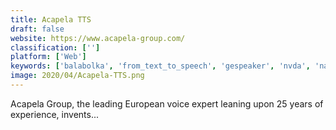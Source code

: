 ```yaml
---
title: Acapela TTS
draft: false 
website: https://www.acapela-group.com/
classification: ['']
platform: ['Web']
keywords: ['balabolka', 'from_text_to_speech', 'gespeaker', 'nvda', 'narrator', 'naturalreader', 'neospeech', 'read_aloud', 'readspeaker', 'simple_tts_reader', 'speaking_email', 'speakonia', 'speech_central', 'text_to_mp3_converter', 'textaloud', 'the_mbrola_project', 'voice', 'wrise', 'espeak']
image: 2020/04/Acapela-TTS.png
---
```

Acapela Group, the leading European voice expert leaning upon 25 years of experience, invents...